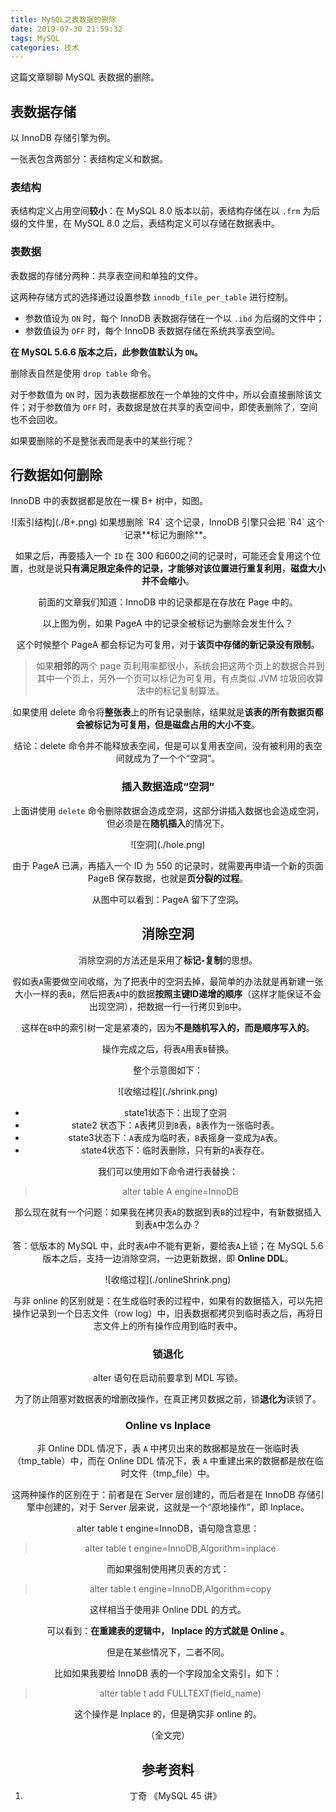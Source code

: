 ```yaml
---
title: MySQL之表数据的删除
date: 2019-07-30 21:59:32
tags: MySQL
categories: 技术
---
```


这篇文章聊聊 MySQL 表数据的删除。

<!--more-->

## 表数据存储

以 InnoDB 存储引擎为例。

一张表包含两部分：表结构定义和数据。

### 表结构

表结构定义占用空间**较小**：在 MySQL 8.0 版本以前，表结构存储在以 `.frm`  为后缀的文件里，在 MySQL 8.0 之后，表结构定义可以存储在数据表中。

### 表数据

表数据的存储分两种：共享表空间和单独的文件。

这两种存储方式的选择通过设置参数 `innodb_file_per_table` 进行控制。

- 参数值设为 `ON` 时，每个 InnoDB 表数据存储在一个以 `.ibd` 为后缀的文件中；
- 参数值设为 `OFF` 时，每个 InnoDB 表数据存储在系统共享表空间。

**在 MySQL 5.6.6 版本之后，此参数值默认为 `ON`。**

删除表自然是使用 `drop table` 命令。

对于参数值为 `ON` 时，因为表数据都放在一个单独的文件中，所以会直接删除该文件；对于参数值为 `OFF` 时，表数据是放在共享的表空间中，即使表删除了，空间也不会回收。

如果要删除的不是整张表而是表中的某些行呢？

## 行数据如何删除

InnoDB 中的表数据都是放在一棵 B+ 树中，如图。

<div align=center>![索引结构](./B+.png)
如果想删除 `R4` 这个记录，InnoDB 引擎只会把 `R4` 这个记录**标记为删除**。

如果之后，再要插入一个 `ID` 在 300 和600之间的记录时，可能还会复用这个位置，也就是说**只有满足限定条件的记录，才能够对该位置进行重复利用**，**磁盘大小并不会缩小**。

前面的文章我们知道：InnoDB 中的记录都是在存放在 Page 中的。

以上图为例，如果 PageA 中的记录全被标记为删除会发生什么？

这个时候整个 PageA 都会标记为可复用，对于**该页中存储的新记录没有限制**。

> 如果**相邻的**两个 page 页利用率都很小，系统会把这两个页上的数据合并到其中一个页上，另外一个页可以标记为可复用，有点类似 JVM 垃圾回收算法中的标记复制算法。

如果使用 delete 命令将**整张表**上的所有记录删除，结果就是**该表的所有数据页都会被标记为可复用，但是磁盘占用的大小不变**。

结论：delete 命令并不能释放表空间，但是可以复用表空间，没有被利用的表空间就成为了一个个“空洞”。

### 插入数据造成“空洞”

上面讲使用 `delete` 命令删除数据会造成空洞，这部分讲插入数据也会造成空洞，但必须是在**随机插入**的情况下。

<div align=center>![空洞](./hole.png)

由于 PageA 已满，再插入一个 ID 为 550 的记录时，就需要再申请一个新的页面 PageB 保存数据，也就是**页分裂的过程**。

从图中可以看到：PageA 留下了空洞。

## 消除空洞

消除空洞的方法还是采用了**标记-复制**的思想。

假如表`A`需要做空间收缩，为了把表中的空洞去掉，最简单的办法就是再新建一张大小一样的表`B`，然后把表`A`中的数据**按照主键ID递增的顺序**（这样才能保证不会出现空洞），把数据一行一行拷贝到`B`中。

这样在`B`中的索引树一定是紧凑的，因为**不是随机写入的，而是顺序写入的**。

操作完成之后，将表`A`用表`B`替换。

整个示意图如下：

<div align=center>![收缩过程](./shrink.png)

- state1状态下：出现了空洞
- state2 状态下：`A`表拷贝到`B`表，`B`表作为一张临时表。
- state3状态下：`A`表成为临时表，`B`表摇身一变成为`A`表。
- state4状态下：临时表删除，只有新的`A`表存在。

我们可以使用如下命令进行表替换：

> alter table A engine=InnoDB

那么现在就有一个问题：如果我在拷贝表`A`的数据到表`B`的过程中，有新数据插入到表`A`中怎么办？

答：低版本的 MySQL 中，此时表`A`中不能有更新，要给表`A`上锁；在 MySQL 5.6版本之后，支持一边消除空洞，一边更新数据，即 **Online DDL**。

<div align=center>![收缩过程](./onlineShrink.png)

与非 online 的区别就是：在生成临时表的过程中，如果有的数据插入，可以先把操作记录到一个日志文件（row log）中，旧表数据都拷贝到临时表之后，再将日志文件上的所有操作应用到临时表中。

### 锁退化

alter 语句在启动前要拿到 MDL 写锁。

为了防止阻塞对数据表的增删改操作，在真正拷贝数据之前，锁**退化为**读锁了。

### Online vs Inplace

非 Online DDL 情况下，表 `A` 中拷贝出来的数据都是放在一张临时表（tmp_table）中，而在 Online DDL 情况下，表 `A` 中重建出来的数据都是放在临时文件（tmp_file）中。

这两种操作的区别在于：前者是在 Server 层创建的，而后者是在 InnoDB 存储引擎中创建的，对于 Server 层来说，这就是一个“原地操作”，即 Inplace。

alter table t engine=InnoDB，语句隐含意思：

> alter table t engine=InnoDB,Algorithm=inplace

而如果强制使用拷贝表的方式：

> alter table t engine=InnoDB,Algorithm=copy

这样相当于使用非 Online DDL 的方式。

可以看到：**在重建表的逻辑中， Inplace 的方式就是 Online 。**

但是在某些情况下，二者不同。

比如如果我要给 InnoDB 表的一个字段加全文索引，如下：

> alter table t add FULLTEXT(field_name)

这个操作是 Inplace 的，但是确实非 online 的。



（全文完）

## 参考资料

1. 丁奇 《MySQL 45 讲》